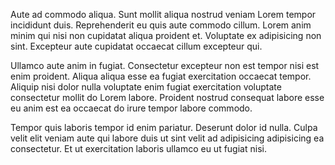 Aute ad commodo aliqua. Sunt mollit aliqua nostrud veniam Lorem tempor incididunt duis. Reprehenderit eu quis aute commodo cillum. Lorem anim minim qui nisi non cupidatat aliqua proident et. Voluptate ex adipisicing non sint. Excepteur aute cupidatat occaecat cillum excepteur qui.

Ullamco aute anim in fugiat. Consectetur excepteur non est tempor nisi est enim proident. Aliqua aliqua esse ea fugiat exercitation occaecat tempor. Aliquip nisi dolor nulla voluptate enim fugiat exercitation voluptate consectetur mollit do Lorem labore. Proident nostrud consequat labore esse eu anim est ea occaecat do irure tempor labore commodo.

Tempor quis laboris tempor id enim pariatur. Deserunt dolor id nulla. Culpa velit elit veniam aute qui labore duis ut sint velit ad adipisicing adipisicing ea consectetur. Et ut exercitation laboris ullamco eu ut fugiat nisi.